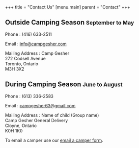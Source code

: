 +++
title = "Contact Us"
[menu.main]
parent = "Contact"
+++

## Outside Camping Season <small class="text-muted">September to May</small>

Phone
: (416) 633-2511

Email
: [info@campgesher.com](mailto:info@campgesher.com)

Mailing Address
: Camp Gesher  
272 Codsell Avenue  
Toronto, Ontario  
M3H 3X2

## During Camping Season <small class="text-muted">June to August</small>

Phone
: (613) 336-2583

Email
: [campgesher63@gmail.com](mailto:campgesher63@gmail.com)

Mailing Address
: Name of child (Group name)  
Camp Gesher General Delivery  
Cloyne, Ontario  
K0H 1K0

To email a camper use our [email a camper form](/write-a-camper/).